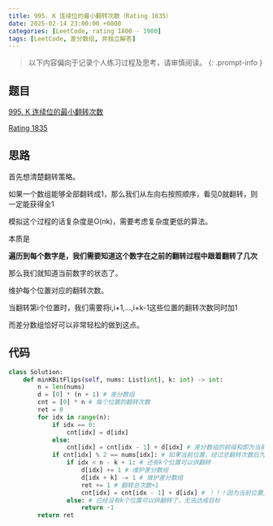 ```yaml
---
title: 995. K 连续位的最小翻转次数（Rating 1835）
date: 2025-02-14 23:00:00 +0800
categories: [LeetCode, rating 1800 - 1900]
tags: [LeetCode, 差分数组, 非独立解答]
---
```


> 以下内容偏向于记录个人练习过程及思考，请审慎阅读。
{: .prompt-info }

## 题目

[995. K 连续位的最小翻转次数](https://leetcode.cn/problems/minimum-number-of-k-consecutive-bit-flips/)

[Rating 1835](https://zerotrac.github.io/leetcode_problem_rating/#/)

## 思路

首先想清楚翻转策略。

如果一个数组能够全部翻转成1，那么我们从左向右按照顺序，看见0就翻转，则一定能获得全1

模拟这个过程的话复杂度是O(nk)，需要考虑复杂度更低的算法。

本质是

**遍历到每个数字是，我们需要知道这个数字在之前的翻转过程中跟着翻转了几次**

那么我们就知道当前数字的状态了。

维护每个位置对应的翻转次数。

当翻转第i个位置时，我们需要将i,i+1,...,i+k-1这些位置的翻转次数同时加1

而差分数组恰好可以非常轻松的做到这点。

## 代码

```python
class Solution:
    def minKBitFlips(self, nums: List[int], k: int) -> int:
        n = len(nums)
        d = [0] * (n + 1) # 差分数组
        cnt = [0] * n # 每个位置的翻转次数
        ret = 0
        for idx in range(n):
            if idx == 0:
                cnt[idx] = d[idx] 
            else:
                cnt[idx] = cnt[idx - 1] + d[idx] # 差分数组的前缀和即为当前位置的总翻转次数
            if cnt[idx] % 2 == nums[idx]: # 如果当前位置，经过总翻转次数后为0,则需要再翻转一次
                if idx < n - k + 1: # 还有k个位置可以供翻转
                    d[idx] += 1 # 维护差分数组
                    d[idx + k] -= 1 # 维护差分数组
                    ret += 1 # 翻转总次数+1
                    cnt[idx] = cnt[idx - 1] + d[idx] # ！！！因为当前位置又翻转了一次，所以当前位置的总翻转次数也需要重新维护
                else: # 已经没有k个位置可以供翻转了，无法达成目标
                    return -1
        return ret
```